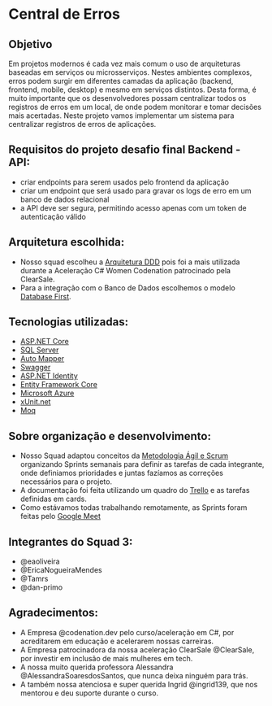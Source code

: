 # Central de Erros

## Objetivo
Em projetos modernos é cada vez mais comum o uso de arquiteturas baseadas em serviços ou microsserviços. Nestes ambientes complexos, erros podem surgir em diferentes camadas da aplicação (backend, frontend, mobile, desktop) e mesmo em serviços distintos. Desta forma, é muito importante que os desenvolvedores possam centralizar todos os registros de erros em um local, de onde podem monitorar e tomar decisões mais acertadas. Neste projeto vamos implementar um sistema para centralizar registros de erros de aplicações.

## Requisitos do projeto desafio final Backend - API:
- criar endpoints para serem usados pelo frontend da aplicação
- criar um endpoint que será usado para gravar os logs de erro em um banco de dados relacional
- a API deve ser segura, permitindo acesso apenas com um token de autenticação válido

## Arquitetura escolhida:
- Nosso squad escolheu a [Arquitetura DDD](https://www.devmedia.com.br/introducao-ao-ddd-em-net/32724) pois foi a mais utilizada durante a Aceleração C# Women Codenation patrocinado pela ClearSale.
- Para a integração com o Banco de Dados escolhemos o modelo [Database First](https://docs.microsoft.com/pt-br/ef/ef6/modeling/designer/workflows/database-first).

## Tecnologias utilizadas:
- [ASP.NET Core](https://docs.microsoft.com/pt-br/aspnet/core/introduction-to-aspnet-core?view=aspnetcore-3.1)
- [SQL Server](https://www.microsoft.com/pt-br/sql-server/sql-server-2019)
- [Auto Mapper](https://github.com/AutoMapper/AutoMapper)
- [Swagger](https://swagger.io/)
- [ASP.NET Identity](https://docs.microsoft.com/pt-br/aspnet/identity/overview/getting-started/introduction-to-aspnet-identity)
- [Entity Framework Core](https://docs.microsoft.com/pt-br/ef/core/)
- [Microsoft Azure](https://azure.microsoft.com/pt-br/)
- [xUnit.net](https://xunit.github.io/)
- [Moq](https://github.com/Moq/moq4)

## Sobre organização e desenvolvimento:
- Nosso Squad adaptou conceitos da [Metodologia Ágil e Scrum](https://blog.trello.com/br/scrum-metodologia-agil) organizando Sprints semanais para definir as tarefas de cada integrante, onde definiamos prioridades e juntas fazíamos as correções necessários para o projeto.
- A documentação foi feita utilizando um quadro do [Trello](https://trello.com/pt-BR) e as tarefas definidas em cards.
- Como estávamos todas trabalhando remotamente, as Sprints foram feitas pelo [Google Meet](https://apps.google.com/meet/)

## Integrantes do Squad 3:
- @eaoliveira
- @EricaNogueiraMendes
- @Tamrs
- @dan-primo

## Agradecimentos:
- A Empresa @codenation.dev pelo curso/aceleração em C#, por acreditarem em educação e acelerarem nossas carreiras.
- A Empresa patrocinadora da nossa aceleração ClearSale @ClearSale, por investir em inclusão de mais mulheres em tech.
- A nossa muito querida professora Alessandra @AlessandraSoaresdosSantos, que nunca deixa ninguém para trás.
- A também nossa atenciosa e super querida Ingrid @ingrid139, que nos mentorou e deu suporte durante o curso. 

